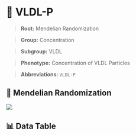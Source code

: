 # 🧪 VLDL-P

> **Root:** Mendelian Randomization

> **Group:** Concentration  

> **Subgroup:** VLDL

> **Phenotype:** Concentration of VLDL Particles  

> **Abbreviations:** `VLDL-P`

## 🧬 Mendelian Randomization  

<img src="/MR/Figures/Inverse/VLDLhengxianP.png"/>


## 📊 Data Table


<CsvTableMRI src="/public/MR/Data/Inverse/VLDLhengxianP.csv"/>
